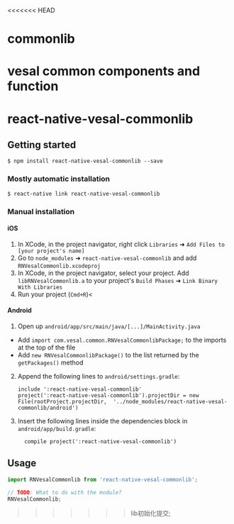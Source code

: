 <<<<<<< HEAD
# commonlib
vesal common components and function
=======

# react-native-vesal-commonlib

## Getting started

`$ npm install react-native-vesal-commonlib --save`

### Mostly automatic installation

`$ react-native link react-native-vesal-commonlib`

### Manual installation


#### iOS

1. In XCode, in the project navigator, right click `Libraries` ➜ `Add Files to [your project's name]`
2. Go to `node_modules` ➜ `react-native-vesal-commonlib` and add `RNVesalCommonlib.xcodeproj`
3. In XCode, in the project navigator, select your project. Add `libRNVesalCommonlib.a` to your project's `Build Phases` ➜ `Link Binary With Libraries`
4. Run your project (`Cmd+R`)<

#### Android

1. Open up `android/app/src/main/java/[...]/MainActivity.java`
  - Add `import com.vesal.common.RNVesalCommonlibPackage;` to the imports at the top of the file
  - Add `new RNVesalCommonlibPackage()` to the list returned by the `getPackages()` method
2. Append the following lines to `android/settings.gradle`:
  	```
  	include ':react-native-vesal-commonlib'
  	project(':react-native-vesal-commonlib').projectDir = new File(rootProject.projectDir, 	'../node_modules/react-native-vesal-commonlib/android')
  	```
3. Insert the following lines inside the dependencies block in `android/app/build.gradle`:
  	```
      compile project(':react-native-vesal-commonlib')
  	```


## Usage
```javascript
import RNVesalCommonlib from 'react-native-vesal-commonlib';

// TODO: What to do with the module?
RNVesalCommonlib;
```
  
>>>>>>> lib初始化提交;
